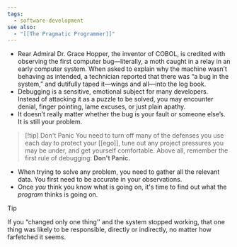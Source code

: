```yaml
---
tags:
  - software-development
see also:
  - "[[The Pragmatic Programmer]]"
---
```

- Rear Admiral Dr. Grace Hopper, the inventor of COBOL, is credited with observing the first computer bug—literally, a moth caught in a relay in an early computer system. When asked to explain why the machine wasn’t behaving as intended, a technician reported that there was “a bug in the system,” and dutifully taped it—wings and all—into the log book.
- Debugging is a sensitive, emotional subject for many developers. Instead of attacking it as a puzzle to be solved, you may encounter denial, finger pointing, lame excuses, or just plain apathy.
- It doesn’t really matter whether the bug is your fault or someone else’s. It is still your problem.

> [!tip] Don't Panic
> You need to turn off many of the defenses you use each day to protect your [[ego]], tune out any project pressures you may be under, and get yourself comfortable. Above all, remember the first rule of debugging: **Don't Panic.**

- When trying to solve any problem, you need to gather all the relevant data. You first need to be accurate in your observations.
- Once _you_ think you know what is going on, it's time to find out what the _program_ thinks is going on.

> [!tip]
> If you “changed only one thing’’ and the system stopped working, that one thing was likely to be responsible, directly or indirectly, no matter how farfetched it seems.
